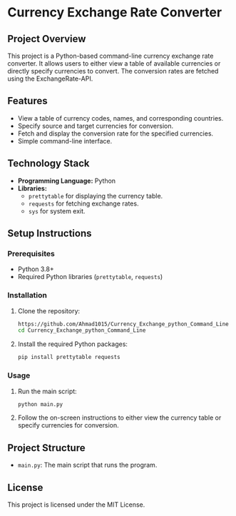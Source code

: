 # Currency Exchange Rate Converter

## Project Overview
This project is a Python-based command-line currency exchange rate converter. It allows users to either view a table of available currencies or directly specify currencies to convert. The conversion rates are fetched using the ExchangeRate-API.

## Features
- View a table of currency codes, names, and corresponding countries.
- Specify source and target currencies for conversion.
- Fetch and display the conversion rate for the specified currencies.
- Simple command-line interface.

## Technology Stack
- **Programming Language:** Python
- **Libraries:**
  - `prettytable` for displaying the currency table.
  - `requests` for fetching exchange rates.
  - `sys` for system exit.

## Setup Instructions

### Prerequisites
- Python 3.8+
- Required Python libraries (`prettytable`, `requests`)

### Installation

1. Clone the repository:
    ```bash
    https://github.com/Ahmad1015/Currency_Exchange_python_Command_Line
    cd Currency_Exchange_python_Command_Line
    ```

2. Install the required Python packages:
    ```bash
    pip install prettytable requests
    ```

### Usage

1. Run the main script:
    ```bash
    python main.py
    ```

2. Follow the on-screen instructions to either view the currency table or specify currencies for conversion.

## Project Structure
- `main.py`: The main script that runs the program.

## License
This project is licensed under the MIT License.


